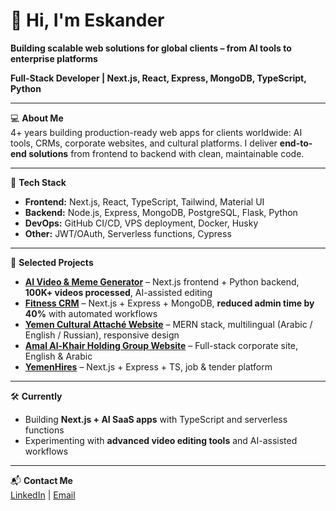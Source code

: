 # 👋 Hi, I'm Eskander

**Building scalable web solutions for global clients – from AI tools to enterprise platforms**  

**Full-Stack Developer | Next.js, React, Express, MongoDB, TypeScript, Python**

---

💻 **About Me**  
4+ years building production-ready web apps for clients worldwide: AI tools, CRMs, corporate websites, and cultural platforms. I deliver **end-to-end solutions** from frontend to backend with clean, maintainable code.

---

🚀 **Tech Stack**  
- **Frontend:** Next.js, React, TypeScript, Tailwind, Material UI  
- **Backend:** Node.js, Express, MongoDB, PostgreSQL, Flask, Python  
- **DevOps:** GitHub CI/CD, VPS deployment, Docker, Husky  
- **Other:** JWT/OAuth, Serverless functions, Cypress  

---

📂 **Selected Projects**  
- **[AI Video & Meme Generator](#)** – Next.js frontend + Python backend, **100K+ videos processed**, AI-assisted editing  
- **[Fitness CRM](#)** – Next.js + Express + MongoDB, **reduced admin time by 40%** with automated workflows  
- **[Yemen Cultural Attaché Website](#)** – MERN stack, multilingual (Arabic / English / Russian), responsive design  
- **[Amal Al-Khair Holding Group Website](#)** – Full-stack corporate site, English & Arabic  
- **[YemenHires](#)** – Next.js + Express + TS, job & tender platform  

---

🛠 **Currently**  
- Building **Next.js + AI SaaS apps** with TypeScript and serverless functions  
- Experimenting with **advanced video editing tools** and AI-assisted workflows  

---

📬 **Contact Me**  
[LinkedIn](https://www.linkedin.com/in/eskander-taher) | [Email](mailto:eskander.alshaibany@gmail.com)
